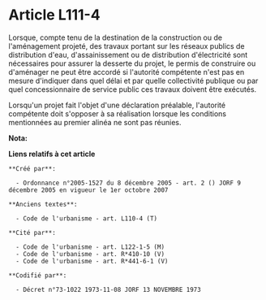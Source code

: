 # Article L111-4

Lorsque, compte tenu de la destination de la construction ou de l'aménagement projeté, des travaux portant sur les réseaux
publics de distribution d'eau, d'assainissement ou de distribution d'électricité sont nécessaires pour assurer la desserte du
projet, le permis de construire ou d'aménager ne peut être accordé si l'autorité compétente n'est pas en mesure d'indiquer
dans quel délai et par quelle collectivité publique ou par quel concessionnaire de service public ces travaux doivent être
exécutés.

Lorsqu'un projet fait l'objet d'une déclaration préalable, l'autorité compétente doit s'opposer à sa réalisation lorsque les
conditions mentionnées au premier alinéa ne sont pas réunies.

**Nota:**



**Liens relatifs à cet article**

	**Créé par**:

	  - Ordonnance n°2005-1527 du 8 décembre 2005 - art. 2 () JORF 9 décembre 2005 en vigueur le 1er octobre 2007

	**Anciens textes**:

	  - Code de l'urbanisme - art. L110-4 (T)

	**Cité par**:

	  - Code de l'urbanisme - art. L122-1-5 (M)
	  - Code de l'urbanisme - art. R*410-10 (V)
	  - Code de l'urbanisme - art. R*441-6-1 (V)

	**Codifié par**:

	  - Décret n°73-1022 1973-11-08 JORF 13 NOVEMBRE 1973

